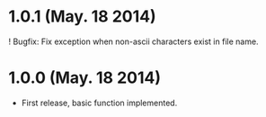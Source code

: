 1.0.1 (May. 18 2014)
=====

! Bugfix: Fix exception when non-ascii characters exist in file name.

1.0.0 (May. 18 2014)
=====

+ First release, basic function implemented.


